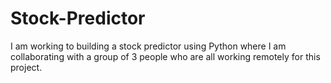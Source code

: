 # Stock-Predictor
I am working to building a stock predictor using Python where I am collaborating with a group of 3 people who are all working remotely for this project.
